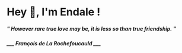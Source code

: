 <h1 title="head"> Hey 👋, I'm Endale !</h1>

**<h5><i>" However rare true love may be, it is less so than true friendship. "</i></h5>**

*<b>___ François de La Rochefoucauld ___</b>*
